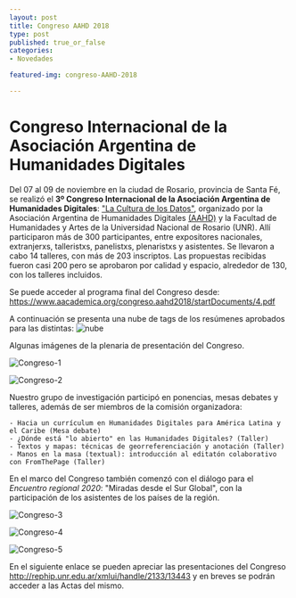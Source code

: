 ```yaml
---
layout: post
title: Congreso AAHD 2018
type: post
published: true_or_false
categories: 
- Novedades

featured-img: congreso-AAHD-2018

---
```


# Congreso Internacional de la Asociación Argentina de Humanidades Digitales

Del 07 al 09 de noviembre en la ciudad de Rosario, provincia de Santa Fé, se realizó el **3º Congreso Internacional de la Asociación Argentina de Humanidades Digitales**: ["La Cultura de los Datos"](https://www.aacademica.org/congreso.aahd2018/), organizado por la Asociación Argentina de Humanidades Digitales [(AAHD)](https://www.aahd.net.ar/) y la Facultad de Humanidades y Artes de la Universidad Nacional de Rosario (UNR). Allí participaron más de 300 participantes, entre expositores nacionales, extranjerxs, talleristxs, panelistxs, plenaristxs y asistentes. Se llevaron a cabo 14 talleres, con más de 203 inscriptos. Las propuestas recibidas fueron casi 200 pero se aprobaron por calidad y espacio, alrededor de 130, con los talleres incluidos.

Se puede acceder al programa final del Congreso desde: <https://www.aacademica.org/congreso.aahd2018/startDocuments/4.pdf>

A continuación se presenta una nube de tags de los resúmenes aprobados para las distintas:
![nube](/assets/img/posts/nube-tags.png)

Algunas imágenes de la plenaria de presentación del Congreso.

![Congreso-1](/assets/img/posts/congreso-AAHD-2018-plenaria1.jpg)

![Congreso-2](/assets/img/posts/congreso-AAHD-2018-plenaria2.jpg)

Nuestro grupo de investigación participó en ponencias, mesas debates y talleres, además de ser miembros de la comisión organizadora:

	- Hacia un currículum en Humanidades Digitales para América Latina y el Caribe (Mesa debate)
	- ¿Dónde está "lo abierto" en las Humanidades Digitales? (Taller)
	- Textos y mapas: técnicas de georreferenciación y anotación (Taller)
	- Manos en la masa (textual): introducción al editatón colaborativo con FromThePage (Taller)

En el marco del Congreso también comenzó con el diálogo para el *Encuentro regional 2020*: "Miradas desde el Sur Global", con la participación de los asistentes de los países de la región.

![Congreso-3](/assets/img/posts/congreso-AAHD-2018-taller2.jpg)

![Congreso-4](/assets/img/posts/congreso-AAHD-2018-taller1.jpg)

![Congreso-5](/assets/img/posts/congreso-AAHD-2018-taller3.jpg)

En el siguiente enlace se pueden apreciar las presentaciones del Congreso <http://rephip.unr.edu.ar/xmlui/handle/2133/13443> y en breves se podrán acceder a las Actas del mismo.
